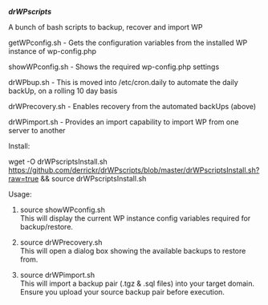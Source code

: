**_drWPscripts_**

A bunch of bash scripts to backup, recover and import WP  
  
getWPconfig.sh - Gets the configuration variables from the installed WP instance of wp-config.php  
  
showWPconfig.sh - Shows the required wp-config.php settings  
  
drWPbup.sh - This is moved into /etc/cron.daily to automate the daily backUp, on a rolling 10 day basis  
  
drWPrecovery.sh - Enables recovery from the automated backUps (above)  
  
drWPimport.sh - Provides an import capability to import WP from one server to another  
  
  
Install:  
  
wget -O drWPscriptsInstall.sh https://github.com/derrickr/drWPscripts/blob/master/drWPscriptsInstall.sh?raw=true && source drWPscriptsInstall.sh
  
  
Usage:
  
1. source showWPconfig.sh  
   This will display the current WP instance config variables required for backup/restore.
  
2. source drWPrecovery.sh  
   This will open a dialog box showing the available backups to restore from.
  
3. source drWPimport.sh  
   This will import a backup pair (.tgz & .sql files) into your target domain.
   Ensure you upload your source backup pair before execution.
